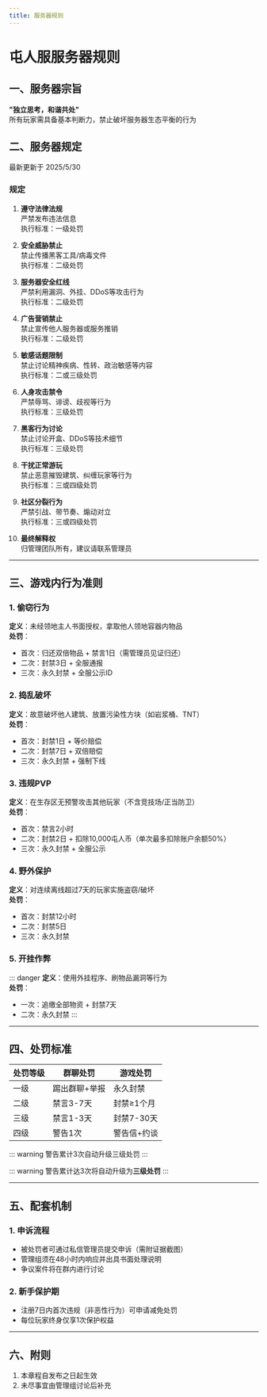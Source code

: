 ```yaml
---
title: 服务器规则
---
```


# 屯人服服务器规则

## 一、服务器宗旨
**"独立思考，和谐共处"**  
所有玩家需具备基本判断力，禁止破坏服务器生态平衡的行为

## 二、服务器规定 
最新更新于 2025/5/30 

### 规定 

1. **遵守法律法规**  
严禁发布违法信息  
执行标准：一级处罚

2. **安全威胁禁止**  
禁止传播黑客工具/病毒文件  
执行标准：二级处罚

3. **服务器安全红线**  
严禁利用漏洞、外挂、DDoS等攻击行为  
执行标准：二级处罚

4. **广告营销禁止**  
禁止宣传他人服务器或服务推销  
执行标准：二级处罚

5. **敏感话题限制**  
禁止讨论精神疾病、性转、政治敏感等内容  
执行标准：二或三级处罚

6. **人身攻击禁令**  
严禁辱骂、诽谤、歧视等行为  
执行标准：三级处罚

7. **黑客行为讨论**  
禁止讨论开盒、DDoS等技术细节  
执行标准：三级处罚

8. **干扰正常游玩**  
禁止恶意摧毁建筑、纠缠玩家等行为  
执行标准：三或四级处罚

9. **社区分裂行为**  
严禁引战、带节奏、煽动对立  
执行标准：三或四级处罚

10. **最终解释权**  
归管理团队所有，建议请联系管理员

---

## 三、游戏内行为准则
### 1. 偷窃行为
**定义**：未经领地主人书面授权，拿取他人领地容器内物品  
**处罚**：  
- 首次：归还双倍物品 + 禁言1日（需管理员见证归还）  
- 二次：封禁3日 + 全服通报  
- 三次：永久封禁 + 全服公示ID  

### 2. 捣乱破坏
**定义**：故意破坏他人建筑、放置污染性方块（如岩浆桶、TNT）  
**处罚**：  
- 首次：封禁1日 + 等价赔偿  
- 二次：封禁7日 + 双倍赔偿  
- 三次：永久封禁 + 强制下线  

### 3. 违规PVP
**定义**：在生存区无预警攻击其他玩家（不含竞技场/正当防卫）  
**处罚**：  
- 首次：禁言2小时  
- 二次：封禁2日 + 扣除10,000屯人币（单次最多扣除账户余额50%）  
- 三次：永久封禁 + 全服公示  

### 4. 野外保护
**定义**：对连续离线超过7天的玩家实施盗窃/破坏  
**处罚**：  
- 首次：封禁12小时  
- 二次：封禁5日  
- 三次：永久封禁  

### 5. 开挂作弊
::: danger
**定义**：使用外挂程序、刷物品漏洞等行为  
**处罚**：  
- 一次：追缴全部物资 + 封禁7天
- 二次：永久封禁
:::

---

## 四、处罚标准
| 处罚等级 | 群聊处罚               | 游戏处罚                      |
|----------|------------------------|-------------------------------|
| 一级     | 踢出群聊+举报          | 永久封禁                    |
| 二级     | 禁言3-7天              | 封禁≥1个月                 |
| 三级     | 禁言1-3天              | 封禁7-30天                 |
| 四级     | 警告1次                | 警告信+约谈                 |

::: warning
警告累计3次自动升级三级处罚
:::


::: warning
警告累计达3次将自动升级为**三级处罚**
:::

---

## 五、配套机制
### 1. 申诉流程
- 被处罚者可通过私信管理员提交申诉（需附证据截图）  
- 管理组须在48小时内响应并出具书面处理说明  
- 争议案件将在群内进行讨论

### 2. 新手保护期
- 注册7日内首次违规（非恶性行为）可申请减免处罚  
- 每位玩家终身仅享1次保护权益

---

## 六、附则
1. 本章程自发布之日起生效  
2. 未尽事宜由管理组讨论后补充